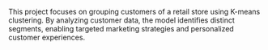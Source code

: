 This project focuses on grouping customers of a retail store using K-means clustering. By analyzing customer data, the model identifies distinct segments, enabling targeted marketing strategies and personalized customer experiences.
